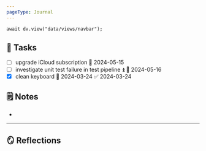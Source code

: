 ```yaml
---
pageType: Journal
---
```

```dataviewjs
await dv.view("data/views/navbar");
```
## 📝 Tasks
- [ ] upgrade iCloud subscription 📅 2024-05-15 
- [ ] investigate unit test failure in test pipeline ⏫ 📅 2024-05-16
- [x] clean keyboard 📅 2024-03-24 ✅ 2024-03-24
## 🗒️ Notes
- 
---
## 🪞 Reflections
